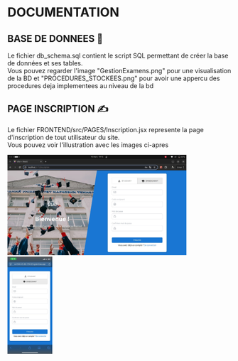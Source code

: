 <h1>DOCUMENTATION</h1>
<h2>BASE DE DONNEES 🚀</h2>
<p>Le fichier db_schema.sql contient le script SQL permettant de créer la base de données et ses tables. <br> Vous pouvez regarder l'image "GestionExamens.png" pour une visualisation de la BD et "PROCEDURES_STOCKEES.png" pour avoir une appercu des procedures deja implementees au niveau de la bd</p>
<h2>PAGE INSCRIPTION ✍️</h2>
<p>Le fichier FRONTEND/src/PAGES/Inscription.jsx represente la page d'inscription de tout utilisateur du site. <br>Vous pouvez voir l'illustration avec les images ci-apres</br> </p>
    <img src="assets/Inscription.jpg" alt="Page de connexion via ordinateur" width="80%" />
    <img src="assets/Inscription1.jpg" alt="Page de connexion via téléphone" width="20%" />


